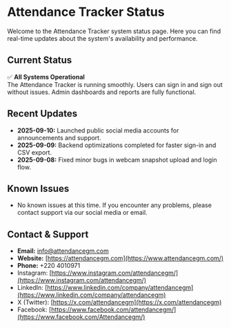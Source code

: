 # Attendance Tracker Status

Welcome to the Attendance Tracker system status page. Here you can find real-time updates about the system's availability and performance.

## Current Status

✅ **All Systems Operational**  
The Attendance Tracker is running smoothly. Users can sign in and sign out without issues. Admin dashboards and reports are fully functional.

## Recent Updates

- **2025-09-10:** Launched public social media accounts for announcements and support.
- **2025-09-09:** Backend optimizations completed for faster sign-in and CSV export.
- **2025-09-08:** Fixed minor bugs in webcam snapshot upload and login flow.

## Known Issues

- No known issues at this time. If you encounter any problems, please contact support via our social media or email.

## Contact & Support

- **Email:** info@attendancegm.com
- **Website:** [https://attendancegm.com](https://www.attendancegm.com/)
- **Phone:** +220 4010971
- Instagram: [https://www.instagram.com/attendancegm/](https://www.instagram.com/attendancegm/)  
- LinkedIn: [https://www.linkedin.com/company/attendancegm](https://www.linkedin.com/company/attendancegm)  
- X (Twitter): [https://x.com/attendancegm](https://x.com/attendancegm)  
- Facebook: [https://www.facebook.com/attendancegm/](https://www.facebook.com/Attendancegm/)
